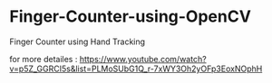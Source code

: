 # Finger-Counter-using-OpenCV
Finger Counter using Hand Tracking

for more detailes : https://www.youtube.com/watch?v=p5Z_GGRCI5s&list=PLMoSUbG1Q_r-7xWY3Oh2yOFp3EoxNOphH
